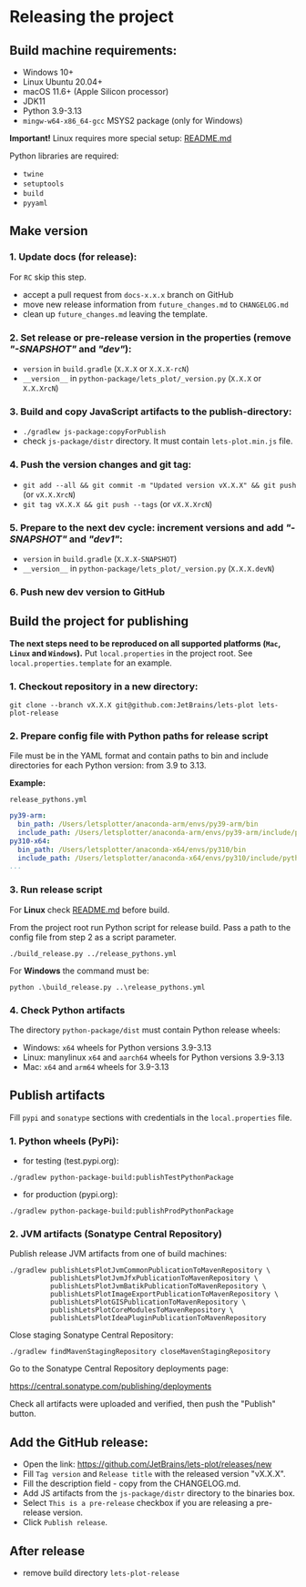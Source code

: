 # Releasing the project

## Build machine requirements:

 - Windows 10+
 - Linux Ubuntu 20.04+
 - macOS 11.6+ (Apple Silicon processor)
 - JDK11
 - Python 3.9-3.13
 - `mingw-w64-x86_64-gcc` MSYS2 package (only for Windows)

**Important!** Linux requires more special setup: [README.md](../tools/README.md)   

Python libraries are required:
 - `twine`
 - `setuptools`
 - `build`
 - `pyyaml`


## Make version

### 1. Update docs (for release):

For `RC` skip this step.

 - accept a pull request from `docs-x.x.x` branch on GitHub
 - move new release information from `future_changes.md` to `CHANGELOG.md`
 - clean up `future_changes.md` leaving the template.

### 2. Set release or pre-release version in the properties (remove _"-SNAPSHOT"_ and _"dev"_): 

 - `version` in `build.gradle` (`X.X.X` or `X.X.X-rcN`)
 - `__version__` in `python-package/lets_plot/_version.py` (`X.X.X` or `X.X.XrcN`)
 
### 3. Build and copy JavaScript artifacts to the publish-directory:

 - `./gradlew js-package:copyForPublish`
 - check `js-package/distr` directory. It must contain `lets-plot.min.js` file.
  
### 4. Push the version changes and git tag:
         
 - `git add --all && git commit -m "Updated version vX.X.X" && git push` (or `vX.X.XrcN`)
 - `git tag vX.X.X && git push --tags` (or `vX.X.XrcN`)
 
### 5. Prepare to the next dev cycle: increment versions and add _"-SNAPSHOT"_ and _"dev1"_:
         
 - `version` in `build.gradle` (`X.X.X-SNAPSHOT`)
 - `__version__` in `python-package/lets_plot/_version.py` (`X.X.X.devN`)

### 6. Push new dev version to GitHub

## Build the project for publishing

**The next steps need to be reproduced on all supported platforms (`Mac`, `Linux` and `Windows`).**
Put `local.properties` in the project root. See `local.properties.template` for an example.

### 1. Checkout repository in a new directory: 

 `git clone --branch vX.X.X git@github.com:JetBrains/lets-plot lets-plot-release`

### 2. Prepare config file with Python paths for release script

File must be in the YAML format and contain paths to bin and include directories for
each Python version: from 3.9 to 3.13.

**Example:**

`release_pythons.yml`

```yaml
py39-arm:
  bin_path: /Users/letsplotter/anaconda-arm/envs/py39-arm/bin
  include_path: /Users/letsplotter/anaconda-arm/envs/py39-arm/include/python3.9
py310-x64:
  bin_path: /Users/letsplotter/anaconda-x64/envs/py310/bin
  include_path: /Users/letsplotter/anaconda-x64/envs/py310/include/python3.10
...
```

### 3. Run release script

For **Linux** check [README.md](../tools/README.md) before build.

From the project root run Python script for release build. Pass a path to the config file
from step 2 as a script parameter.

```shell
./build_release.py ../release_pythons.yml
```

For **Windows** the command must be:

```shell
python .\build_release.py ..\release_pythons.yml
```

### 4. Check Python artifacts

The directory `python-package/dist` must contain Python release wheels:
 - Windows: `x64` wheels for Python versions 3.9-3.13
 - Linux: manylinux `x64` and `aarch64` wheels for Python versions 3.9-3.13
 - Mac: `x64` and `arm64` wheels for 3.9-3.13


## Publish artifacts
 
Fill `pypi` and `sonatype` sections with credentials in the `local.properties` file.

### 1. Python wheels (PyPi):

 - for testing (test.pypi.org):
 
 `./gradlew python-package-build:publishTestPythonPackage`

 - for production (pypi.org):
 
 `./gradlew python-package-build:publishProdPythonPackage`
 
### 2. JVM artifacts (Sonatype Central Repository)

Publish release JVM artifacts from one of build machines:

```shell
./gradlew publishLetsPlotJvmCommonPublicationToMavenRepository \
          publishLetsPlotJvmJfxPublicationToMavenRepository \
          publishLetsPlotJvmBatikPublicationToMavenRepository \
          publishLetsPlotImageExportPublicationToMavenRepository \
          publishLetsPlotGISPublicationToMavenRepository \
          publishLetsPlotCoreModulesToMavenRepository \
          publishLetsPlotIdeaPluginPublicationToMavenRepository
```

Close staging Sonatype Central Repository:

`./gradlew findMavenStagingRepository closeMavenStagingRepository`

Go to the Sonatype Central Repository deployments page:

https://central.sonatype.com/publishing/deployments

Check all artifacts were uploaded and verified, then push the "Publish" button.

 
## Add the GitHub release:
     
 - Open the link: https://github.com/JetBrains/lets-plot/releases/new
 - Fill `Tag version` and `Release title` with the released version "vX.X.X".
 - Fill the description field - copy from the CHANGELOG.md.
 - Add JS artifacts from the `js-package/distr` directory to the binaries box.
 - Select `This is a pre-release` checkbox if you are releasing a pre-release version.
 - Click `Publish release`.
 

## After release

 - remove build directory `lets-plot-release`
